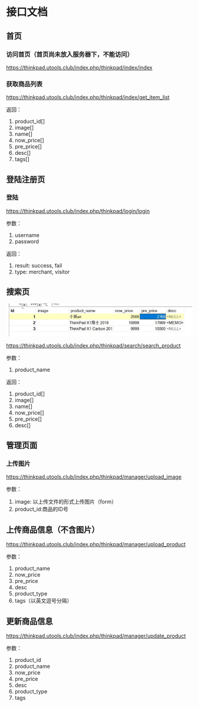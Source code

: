# 接口文档

## 首页

### 访问首页（首页尚未放入服务器下，不能访问）

 https://thinkpad.utools.club/index.php/thinkpad/index/index

### 获取商品列表

 https://thinkpad.utools.club/index.php/thinkpad/index/get_item_list

返回：

1. product_id[]
2. image[]
3. name[]
4. now_price[]
5. pre_price[]
6. desc[]
7. tags[]



## 登陆注册页

### 登陆

 https://thinkpad.utools.club/index.php/thinkpad/login/login

参数：

1. username
2. password

返回：

1. result: success, fail
2. type: merchant, visitor

## 搜索页

![image-20191126130538561](.\已有样例.jpg)

https://thinkpad.utools.club/index.php/thinkpad/search/search_product

参数：

1. product_name

返回：

1. product_id[]
2. image[]
3. name[]
4. now_price[]
5. pre_price[]
6. desc[]



## 管理页面

### 上传图片

https://thinkpad.utools.club/index.php/thinkpad/manager/upload_image

参数：

1. image: 以上传文件的形式上传图片（form）
2. product_id:商品的ID号



## 上传商品信息（不含图片）

https://thinkpad.utools.club/index.php/thinkpad/manager/upload_product

参数：

1. product_name
2. now_price
3. pre_price
4. desc
5. product_type
6. tags（以英文逗号分隔）



## 更新商品信息

https://thinkpad.utools.club/index.php/thinkpad/manager/update_product

参数：

1. product_id
2. product_name
3. now_price
4. pre_price
5. desc
6. product_type
7. tags